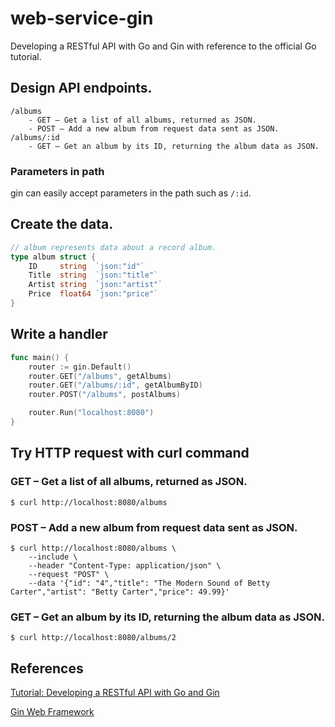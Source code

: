 # web-service-gin

Developing a RESTful API with Go and Gin with reference to the official Go tutorial.

## Design API endpoints.

```
/albums
    - GET – Get a list of all albums, returned as JSON.
    - POST – Add a new album from request data sent as JSON.
/albums/:id
    - GET – Get an album by its ID, returning the album data as JSON.
```

### Parameters in path

gin can easily accept parameters in the path such as `/:id`.

## Create the data.

```Go
// album represents data about a record album.
type album struct {
    ID     string  `json:"id"`
    Title  string  `json:"title"`
    Artist string  `json:"artist"`
    Price  float64 `json:"price"`
}
```

## Write a handler

```Go
func main() {
    router := gin.Default()
    router.GET("/albums", getAlbums)
    router.GET("/albums/:id", getAlbumByID)
    router.POST("/albums", postAlbums)

    router.Run("localhost:8080")
}
```

## Try HTTP request with curl command

### GET – Get a list of all albums, returned as JSON.
```
$ curl http://localhost:8080/albums
```

### POST – Add a new album from request data sent as JSON.
```
$ curl http://localhost:8080/albums \
    --include \
    --header "Content-Type: application/json" \
    --request "POST" \
    --data '{"id": "4","title": "The Modern Sound of Betty Carter","artist": "Betty Carter","price": 49.99}'
```

### GET – Get an album by its ID, returning the album data as JSON.
```
$ curl http://localhost:8080/albums/2
```


## References

[Tutorial: Developing a RESTful API with Go and Gin](https://go.dev/doc/tutorial/web-service-gin)

[Gin Web Framework](https://github.com/gin-gonic/gin)